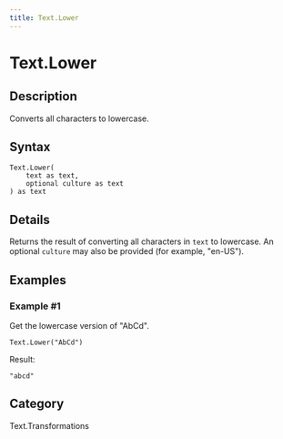 ```yaml
---
title: Text.Lower
---
```


# Text.Lower


## Description

Converts all characters to lowercase.


## Syntax

```powerquery
Text.Lower(
    text as text,
    optional culture as text
) as text
```


## Details

Returns the result of converting all characters in <code>text</code> to lowercase. An optional <code>culture</code> may also be provided (for example, "en-US").


## Examples

### Example #1 
Get the lowercase version of &#34;AbCd&#34;.
```powerquery
Text.Lower("AbCd")
```

Result: 
```powerquery
"abcd"
```




## Category
Text.Transformations
